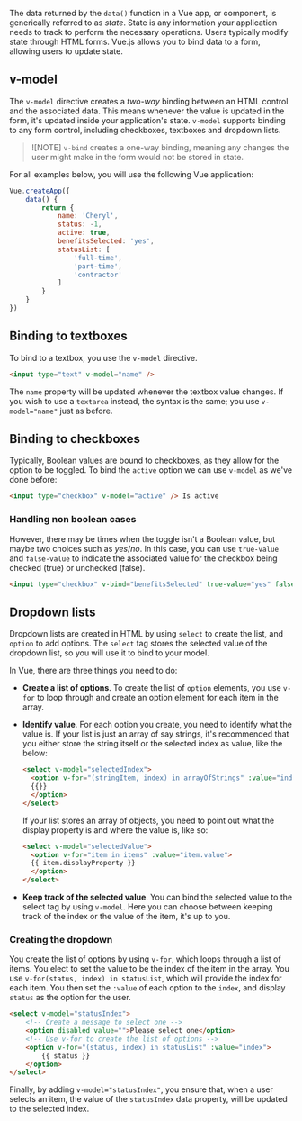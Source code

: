 The data returned by the `data()` function in a Vue app, or component, is generically referred to as _state_. State is any information your application needs to track to perform the necessary operations. Users typically modify state through HTML forms. Vue.js allows you to bind data to a form, allowing users to update state.

## v-model

The `v-model` directive creates a *two-way* binding between an HTML control and the associated data. This means whenever the value is updated in the form, it's updated inside your application's state. `v-model` supports binding to any form control, including checkboxes, textboxes and dropdown lists.

> ![NOTE]
> `v-bind` creates a one-way binding, meaning any changes the user might make in the form would not be stored in state.

For all examples below, you will use the following Vue application:

```javascript
Vue.createApp({
    data() {
        return {
            name: 'Cheryl',
            status: -1,
            active: true,
            benefitsSelected: 'yes',
            statusList: [
                'full-time',
                'part-time',
                'contractor'
            ]
        }
    }
})
```

## Binding to textboxes

To bind to a textbox, you use the `v-model` directive.

```html
<input type="text" v-model="name" />
```

The `name` property will be updated whenever the textbox value changes. If you wish to use a `textarea` instead, the syntax is the same; you use `v-model="name"` just as before.

## Binding to checkboxes

Typically, Boolean values are bound to checkboxes, as they allow for the option to be toggled. To bind the `active` option we can use `v-model` as we've done before:

```html
<input type="checkbox" v-model="active" /> Is active
```

### Handling non boolean cases

However, there may be times when the toggle isn't a Boolean value, but maybe two choices such as *yes*/*no*. In this case, you can use `true-value` and `false-value` to indicate the associated value for the checkbox being checked (true) or unchecked (false).

```html
<input type="checkbox" v-bind="benefitsSelected" true-value="yes" false-value="no"> Benefits selected: {{ benefitsSelected }}
```

## Dropdown lists

Dropdown lists are created in HTML by using `select` to create the list, and `option` to add options. The `select` tag stores the selected value of the dropdown list, so you will use it to bind to your model.

In Vue, there are three things you need to do:

- **Create a list of options**. To create the list of `option` elements, you use `v-for` to loop through and create an option element for each item in the array.
- **Identify value**. For each option you create, you need to identify what the value is. If your list is just an array of say strings, it's recommended that you either store the string itself or the selected index as value, like the below:

   ```html
   <select v-model="selectedIndex">
     <option v-for="(stringItem, index) in arrayOfStrings" :value="index"> 
     {{}}
     </option>
   </select>
   ```

   If your list stores an array of objects, you need to point out what the display property is and where the value is, like so:

   ```html
   <select v-model="selectedValue">
     <option v-for="item in items" :value="item.value">
     {{ item.displayProperty }}
     </option>
   </select>  
   ```

- **Keep track of the selected value**. You can bind the selected value to the select tag by using `v-model`. Here you can choose between keeping track of the index or the value of the item, it's up to you.

### Creating the dropdown

You create the list of options by using `v-for`, which loops through a list of items. You elect to set the value to be the index of the item in the array. You use `v-for(status, index) in statusList`, which will provide the index for each item. You then set the `:value` of each option to the `index`, and display `status` as the option for the user.

```html
<select v-model="statusIndex">
    <!-- Create a message to select one -->
    <option disabled value="">Please select one</option>
    <!-- Use v-for to create the list of options -->
    <option v-for="(status, index) in statusList" :value="index">
        {{ status }}
    </option>
</select>
```

Finally, by adding `v-model="statusIndex"`, you ensure that, when a user selects an item, the value of the `statusIndex` data property, will be updated to the selected index.
